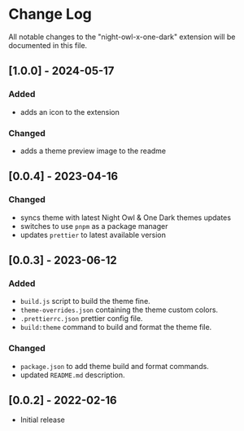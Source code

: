 # Change Log

All notable changes to the "night-owl-x-one-dark" extension will be documented
in this file.

## [1.0.0] - 2024-05-17

### Added

- adds an icon to the extension  

### Changed

- adds a theme preview image to the readme

## [0.0.4] - 2023-04-16

### Changed

- syncs theme with latest Night Owl & One Dark themes updates
- switches to use `pnpm` as a package manager
- updates `prettier` to latest available version

## [0.0.3] - 2023-06-12

### Added

- `build.js` script to build the theme fine.
- `theme-overrides.json` containing the theme custom colors.
- `.prettierrc.json` prettier config file.
- `build:theme` command to build and format the theme file.

### Changed

- `package.json` to add theme build and format commands.
- updated `README.md` description.

## [0.0.2] - 2022-02-16

- Initial release
